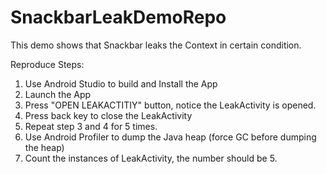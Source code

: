 # SnackbarLeakDemoRepo
This demo shows that Snackbar leaks the Context in certain condition.

Reproduce Steps:
1. Use Android Studio to build and Install the App
2. Launch the App
3. Press "OPEN LEAKACTITIY" button, notice the LeakActivity is opened.
4. Press back key to close the LeakActivity
5. Repeat step 3 and 4 for 5 times.
6. Use Android Profiler to dump the Java heap (force GC before dumping the heap)
7. Count the instances of LeakActivity, the number should be 5.

